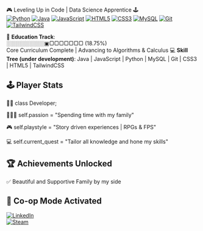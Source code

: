 🎮 Leveling Up in Code | Data Science Apprentice 🕹️  
[![Python](https://img.shields.io/badge/Python-3776AB?logo=python&logoColor=white)](https://github.com/topics/python)
[![Java](https://img.shields.io/badge/Java-007396?logo=java&logoColor=white)](https://github.com/topics/java) 
[![JavaScript](https://img.shields.io/badge/JavaScript-F7DF1E?logo=javascript&logoColor=black)](https://github.com/topics/javascript)
[![HTML5](https://img.shields.io/badge/HTML5-E34F26?logo=html5&logoColor=white)](https://github.com/topics/html5)
[![CSS3](https://img.shields.io/badge/CSS3-1572B6?logo=css3&logoColor=white)](https://github.com/topics/css3)
[![MySQL](https://img.shields.io/badge/MySQL-4479A1?logo=mysql&logoColor=white)](https://github.com/topics/mysql)
[![Git](https://img.shields.io/badge/Git-F05032?logo=git&logoColor=white)](https://github.com/topics/git)
[![TailwindCSS](https://img.shields.io/badge/TailwindCSS-38B2AC?logo=tailwind-css&logoColor=white)](https://github.com/topics/tailwindcss)

🏫 **Education Track**:  
░░░░░░░░░░▣▢▢▢▢▢▢▢ (18.75%)  
Core Curriculum Complete | Advancing to Algorithms & Calculus 
💻 **Skill Tree (under development)**: Java | JavaScript | Python | MySQL | Git | CSS3 | HTML5 | TailwindCSS


## 🕹️ Player Stats
👨‍💻 class Developer;

👨‍👩‍👧 self.passion = "Spending time with my family"

🎮 self.playstyle = "Story driven experiences | RPGs & FPS"

💻 self.current_quest = "Tailor all knowledge and hone my skills"


## 🏆 Achievements Unlocked
✅ Beautiful and Supportive Family by my side 

## 🔗 **Co-op Mode Activated**  
[![LinkedIn](https://img.shields.io/badge/LinkedIn-Professional_Network-0077B5?style=for-the-badge&logo=linkedin&logoColor=white)](https://www.linkedin.com/in/luan-el-fakih-franca/)  
[![Steam](https://img.shields.io/badge/Steam-Gaming_Profile-000000?style=for-the-badge&logo=steam&logoColor=white)](https://steamcommunity.com/id/Lcouto)


